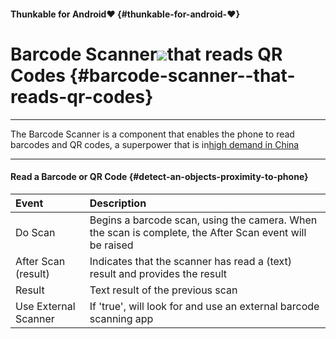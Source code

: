 #### **Thunkable for Android**❤ {#thunkable-for-android-❤}

# Barcode Scanner![](https://thunkable.gitbooks.io/thunkable-docs/content/assets/barcode-scanner-icon.png)that reads QR Codes {#barcode-scanner--that-reads-qr-codes}

---

The Barcode Scanner is a component that enables the phone to read barcodes and QR codes, a superpower that is in[high demand in China](http://nymag.com/selectall/2017/01/qr-codes-are-extremely-popular-in-china.html)

---

#### Read a Barcode or QR Code {#detect-an-objects-proximity-to-phone}

| Event | Description |
| :--- | :--- |
| Do Scan | Begins a barcode scan, using the camera. When the scan is complete, the After Scan event will be raised |
| After Scan \(result\) | Indicates that the scanner has read a \(text\) result and provides the result |
| Result | Text result of the previous scan |
| Use External Scanner | If 'true', will look for and use an external barcode scanning app |



